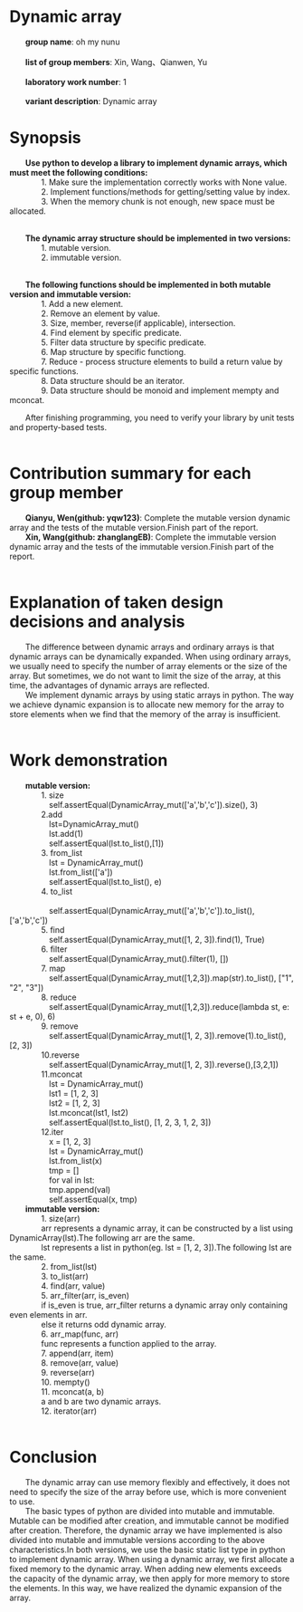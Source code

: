 # Dynamic array
   &emsp;&emsp;**group name**: oh my nunu <br/>    
   &emsp;&emsp;**list of group members**: Xin, Wang、Qianwen, Yu <br/>    
   &emsp;&emsp;**laboratory work number**: 1 <br/>  
   &emsp;&emsp;**variant description**: Dynamic array <br/>  
# Synopsis
   &emsp;&emsp;**Use python to develop a library to implement dynamic arrays, which must meet the following conditions:**<br/> 
    &emsp;&emsp;&emsp;&emsp;1. Make sure the implementation correctly works with None value.<br/> 
    &emsp;&emsp;&emsp;&emsp;2. Implement functions/methods for getting/setting value by index.<br/> 
    &emsp;&emsp;&emsp;&emsp;3. When the memory chunk is not enough, new space must be allocated.<br/> <br/> 
  
   &emsp;&emsp;**The dynamic array structure should be implemented in two versions:**<br/> 
    &emsp;&emsp;&emsp;&emsp;1. mutable version.<br/> 
    &emsp;&emsp;&emsp;&emsp;2. immutable version.<br/> <br/> 
  
   &emsp;&emsp;**The following functions should be implemented in both mutable version and immutable version:**<br/> 
    &emsp;&emsp;&emsp;&emsp;1. Add a new element.<br/> 
    &emsp;&emsp;&emsp;&emsp;2. Remove an element by value.<br/> 
    &emsp;&emsp;&emsp;&emsp;3. Size, member, reverse(if applicable), intersection.<br/> 
    &emsp;&emsp;&emsp;&emsp;4. Find element by specific predicate.<br/> 
    &emsp;&emsp;&emsp;&emsp;5. Filter data structure by specific predicate.<br/> 
    &emsp;&emsp;&emsp;&emsp;6. Map structure by specific functiong.<br/> 
    &emsp;&emsp;&emsp;&emsp;7. Reduce - process structure elements to build a return value by specific functions.<br/> 
    &emsp;&emsp;&emsp;&emsp;8. Data structure should be an iterator.<br/> 
    &emsp;&emsp;&emsp;&emsp;9. Data structure should be monoid and implement mempty and mconcat.<br/> 
  
  &emsp;&emsp;After finishing programming, you need to verify your library by unit tests and property-based tests.<br/> <br/> 
  
# Contribution summary for each group member
   &emsp;&emsp;**Qianyu, Wen(github: yqw123)**: Complete the mutable version dynamic array and the tests of the mutable version.Finish part of the report.<br/> 
   &emsp;&emsp;**Xin, Wang(github: zhanglangEB)**: Complete the immutable version dynamic array and the tests of the immutable version.Finish part of the report.<br/> <br/> 

# Explanation of taken design decisions and analysis
   &emsp;&emsp;The difference between dynamic arrays and ordinary arrays is that dynamic arrays can be dynamically expanded. When using ordinary arrays, we usually need to specify the number of array elements or the size of the array. But sometimes, we do not want to limit the size of the array, at this time, the advantages of dynamic arrays are reflected.<br/> 
   &emsp;&emsp;We implement dynamic arrays by using static arrays in python. The way we achieve dynamic expansion is to allocate new memory for the array to store elements when we find that the memory of the array is insufficient.<br/> <br/> 

# Work demonstration
   &emsp;&emsp;**mutable version:**<br/> 
   &emsp;&emsp;&emsp;&emsp;1. size  
   &emsp;&emsp;&emsp;&emsp;&emsp;self.assertEqual(DynamicArray_mut(['a','b','c']).size(), 3)<br/> 
   &emsp;&emsp;&emsp;&emsp;2.add<br/>
   &emsp;&emsp;&emsp;&emsp;&emsp;lst=DynamicArray_mut()<br/> 
   &emsp;&emsp;&emsp;&emsp;&emsp;lst.add(1)<br/> 
   &emsp;&emsp;&emsp;&emsp;&emsp;self.assertEqual(lst.to_list(),[1])<br/> 
   &emsp;&emsp;&emsp;&emsp;3. from_list<br/> 
	&emsp;&emsp;&emsp;&emsp;&emsp;lst = DynamicArray_mut()<br/>
   &emsp;&emsp;&emsp;&emsp;&emsp;lst.from_list(['a'])<br/>
   &emsp;&emsp;&emsp;&emsp;&emsp;self.assertEqual(lst.to_list(), e)<br/>
   &emsp;&emsp;&emsp;&emsp;4. to_list<br/> 	
   &emsp;&emsp;&emsp;&emsp;&emsp;self.assertEqual(DynamicArray_mut(['a','b','c']).to_list(), ['a','b','c'])<br/>
   &emsp;&emsp;&emsp;&emsp;5. find<br/> 
	&emsp;&emsp;&emsp;&emsp;&emsp;self.assertEqual(DynamicArray_mut([1, 2, 3]).find(1), True)<br/>
   &emsp;&emsp;&emsp;&emsp;6. filter<br/>
   &emsp;&emsp;&emsp;&emsp;&emsp;self.assertEqual(DynamicArray_mut().filter(1), [])<br/>
   &emsp;&emsp;&emsp;&emsp;7. map<br/>
   &emsp;&emsp;&emsp;&emsp;&emsp;self.assertEqual(DynamicArray_mut([1,2,3]).map(str).to_list(), ["1", "2", "3"])<br/>
   &emsp;&emsp;&emsp;&emsp;8. reduce<br/>
   &emsp;&emsp;&emsp;&emsp;&emsp;self.assertEqual(DynamicArray_mut([1,2,3]).reduce(lambda st, e: st + e, 0), 6)<br/>
   &emsp;&emsp;&emsp;&emsp;9. remove<br/>
   &emsp;&emsp;&emsp;&emsp;&emsp;self.assertEqual(DynamicArray_mut([1, 2, 3]).remove(1).to_list(), [2, 3])<br/>
   &emsp;&emsp;&emsp;&emsp;10.reverse<br/>
   &emsp;&emsp;&emsp;&emsp;&emsp;self.assertEqual(DynamicArray_mut([1, 2, 3]).reverse(),[3,2,1])<br/>
   &emsp;&emsp;&emsp;&emsp;11.mconcat<br/>
   &emsp;&emsp;&emsp;&emsp;&emsp;lst = DynamicArray_mut()<br/>
   &emsp;&emsp;&emsp;&emsp;&emsp;lst1 = [1, 2, 3]<br/>
   &emsp;&emsp;&emsp;&emsp;&emsp;lst2 = [1, 2, 3]<br/>
   &emsp;&emsp;&emsp;&emsp;&emsp;lst.mconcat(lst1, lst2)<br/>
   &emsp;&emsp;&emsp;&emsp;&emsp;self.assertEqual(lst.to_list(), [1, 2, 3, 1, 2, 3])<br/>
   &emsp;&emsp;&emsp;&emsp;12.iter<br/>
   &emsp;&emsp;&emsp;&emsp;&emsp;x = [1, 2, 3]<br/>
   &emsp;&emsp;&emsp;&emsp;&emsp;lst = DynamicArray_mut()<br/>
   &emsp;&emsp;&emsp;&emsp;&emsp;lst.from_list(x)<br/>
   &emsp;&emsp;&emsp;&emsp;&emsp;tmp = []<br/>
   &emsp;&emsp;&emsp;&emsp;&emsp;for val in lst:<br/>
   &emsp;&emsp;&emsp;&emsp;&emsp;tmp.append(val) <br/> 
   &emsp;&emsp;&emsp;&emsp;&emsp;self.assertEqual(x, tmp)<br/>
   &emsp;&emsp;**immutable version:**<br/> 
   &emsp;&emsp;&emsp;&emsp;1. size(arr)<br/> 
   &emsp;&emsp;&emsp;&emsp;arr represents a dynamic array, it can be constructed by a list using DynamicArray(lst).The following arr are the same.<br/> 
   &emsp;&emsp;&emsp;&emsp;lst represents a list in python(eg. lst = [1, 2, 3]).The following lst are the same.<br/> 
   &emsp;&emsp;&emsp;&emsp;2. from_list(lst)<br/> 
   &emsp;&emsp;&emsp;&emsp;3. to_list(arr)<br/> 
   &emsp;&emsp;&emsp;&emsp;4. find(arr, value)<br/> 
   &emsp;&emsp;&emsp;&emsp;5. arr_filter(arr, is_even)<br/> 
   &emsp;&emsp;&emsp;&emsp;if is_even is true, arr_filter returns a dynamic array only containing even elements in arr.<br/> 
   &emsp;&emsp;&emsp;&emsp;else it returns odd dynamic array.<br/> 
   &emsp;&emsp;&emsp;&emsp;6. arr_map(func, arr)<br/> 
   &emsp;&emsp;&emsp;&emsp;func represents a function applied to the array.<br/> 
   &emsp;&emsp;&emsp;&emsp;7. append(arr, item)<br/> 
   &emsp;&emsp;&emsp;&emsp;8. remove(arr, value)<br/> 
   &emsp;&emsp;&emsp;&emsp;9. reverse(arr)<br/> 
   &emsp;&emsp;&emsp;&emsp;10. mempty()<br/> 
   &emsp;&emsp;&emsp;&emsp;11. mconcat(a, b)<br/> 
   &emsp;&emsp;&emsp;&emsp;a and b are two dynamic arrays.<br/> 
   &emsp;&emsp;&emsp;&emsp;12. iterator(arr)<br/> <br/> 
# Conclusion
   &emsp;&emsp;The dynamic array can use memory flexibly and effectively, it does not need to specify the size of the array before use, which is more convenient to use.<br/> 
   &emsp;&emsp;The basic types of python are divided into mutable and immutable. Mutable can be modified after creation, and immutable cannot be modified after creation. Therefore, the dynamic array we have implemented is also divided into mutable and immutable versions according to the above characteristics.In both versions, we use the basic static list type in python to implement dynamic array. When using a dynamic array, we first allocate a fixed memory to the dynamic array. When adding new elements exceeds the capacity of the dynamic array, we then apply for more memory to store the elements. In this way, we have realized the dynamic expansion of the array.
